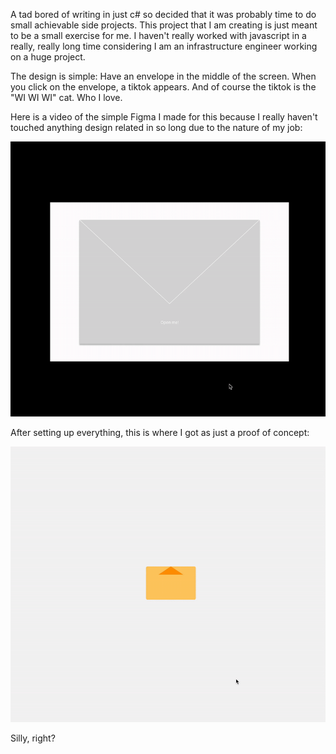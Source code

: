A tad bored of writing in just c# so decided that it was probably time to do small achievable side projects. This project that I am creating is just meant to be a small exercise for me. I haven't really worked with javascript in a really, really long time considering I am an infrastructure engineer working on a huge project.

The design is simple:
Have an envelope in the middle of the screen.
When you click on the envelope, a tiktok appears.
And of course the tiktok is the "WI WI WI" cat. Who I love.

Here is a video of the simple Figma I made for this because I really haven't touched anything design related in so long due to the nature of my job:

![WIWIWIGIF](assets/wiwiwi_gif.gif)

After setting up everything, this is where I got as just a proof of concept:

![initialFlow](assets/initial_flow.gif)

Silly, right?

